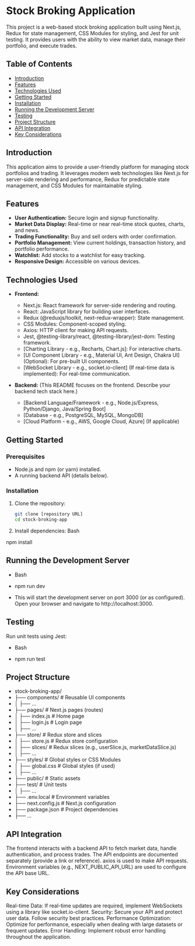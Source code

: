 # Stock Broking Application

This project is a web-based stock broking application built using Next.js, Redux for state management, CSS Modules for styling, and Jest for unit testing.  It provides users with the ability to view market data, manage their portfolio, and execute trades.

## Table of Contents

- [Introduction](#introduction)
- [Features](#features)
- [Technologies Used](#technologies-used)
- [Getting Started](#getting-started)
- [Installation](#installation)
- [Running the Development Server](#running-the-development-server)
- [Testing](#testing)
- [Project Structure](#project-structure)
- [API Integration](#api-integration)
- [Key Considerations](#key-considerations)

## Introduction

This application aims to provide a user-friendly platform for managing stock portfolios and trading. It leverages modern web technologies like Next.js for server-side rendering and performance, Redux for predictable state management, and CSS Modules for maintainable styling.

## Features

* **User Authentication:** Secure login and signup functionality.
* **Market Data Display:** Real-time or near real-time stock quotes, charts, and news.
* **Trading Functionality:** Buy and sell orders with order confirmation.
* **Portfolio Management:** View current holdings, transaction history, and portfolio performance.
* **Watchlist:** Add stocks to a watchlist for easy tracking.
* **Responsive Design:** Accessible on various devices.

## Technologies Used

* **Frontend:**
    * Next.js: React framework for server-side rendering and routing.
    * React: JavaScript library for building user interfaces.
    * Redux (@reduxjs/toolkit, next-redux-wrapper): State management.
    * CSS Modules: Component-scoped styling.
    * Axios: HTTP client for making API requests.
    * Jest, @testing-library/react, @testing-library/jest-dom: Testing framework.
    * [Charting Library - e.g., Recharts, Chart.js]: For interactive charts.
    * [UI Component Library - e.g., Material UI, Ant Design, Chakra UI] (Optional): For pre-built UI components.
    * [WebSocket Library - e.g., socket.io-client] (If real-time data is implemented): For real-time communication.

* **Backend:** (This README focuses on the frontend.  Describe your backend tech stack here.)
    * [Backend Language/Framework - e.g., Node.js/Express, Python/Django, Java/Spring Boot]
    * [Database - e.g., PostgreSQL, MySQL, MongoDB]
    * [Cloud Platform - e.g., AWS, Google Cloud, Azure] (If applicable)

## Getting Started

### Prerequisites

* Node.js and npm (or yarn) installed.
* A running backend API (details below).

### Installation

1. Clone the repository:
   ```bash
   git clone [repository URL]
   cd stock-broking-app
2. Install dependencies:
Bash

npm install

## Running the Development Server
* Bash

* npm run dev
* This will start the development server on port 3000 (or as configured).  Open your browser and navigate to http://localhost:3000.

## Testing
Run unit tests using Jest:

* Bash

* npm run test

## Project Structure
* stock-broking-app/
* ├── components/        # Reusable UI components
* │   ├── ...
* ├── pages/             # Next.js pages (routes)
* │   ├── index.js       # Home page
* │   ├── login.js       # Login page
* │   ├── ...
* ├── store/             # Redux store and slices
* │   ├── store.js       # Redux store configuration
* │   ├── slices/        # Redux slices (e.g., userSlice.js, marketDataSlice.js)
* │   ├── ...
* ├── styles/            # Global styles or CSS Modules
* │   ├── global.css     # Global styles (if used)
* │   ├── ...
* ├── public/            # Static assets
* ├── test/              # Unit tests
* │   ├── ...
* ├── .env.local          # Environment variables
* ├── next.config.js    # Next.js configuration
* ├── package.json       # Project dependencies
* ├── ...

## API Integration
The frontend interacts with a backend API to fetch market data, handle authentication, and process trades.  The API endpoints are documented separately (provide a link or reference).  axios is used to make API requests.  Environment variables (e.g., NEXT_PUBLIC_API_URL) are used to configure the API base URL.

## Key Considerations
Real-time Data: If real-time updates are required, implement WebSockets using a library like socket.io-client.
Security: Secure your API and protect user data. Follow security best practices.
Performance Optimization: Optimize for performance, especially when dealing with large datasets or frequent updates.
Error Handling: Implement robust error handling throughout the application.
